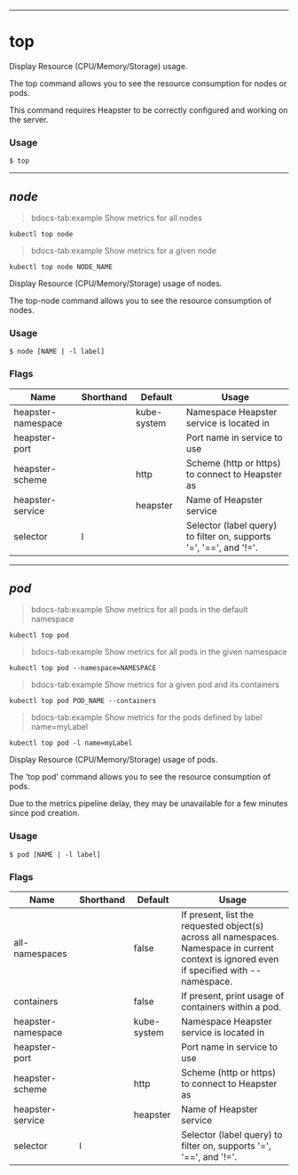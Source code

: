 ------------

# top



Display Resource (CPU/Memory/Storage) usage. 

The top command allows you to see the resource consumption for nodes or pods. 

This command requires Heapster to be correctly configured and working on the server.

### Usage

`$ top`



------------

## <em>node</em>

>bdocs-tab:example Show metrics for all nodes

```bdocs-tab:example_shell
kubectl top node
```

>bdocs-tab:example Show metrics for a given node

```bdocs-tab:example_shell
kubectl top node NODE_NAME
```


Display Resource (CPU/Memory/Storage) usage of nodes. 

The top-node command allows you to see the resource consumption of nodes.

### Usage

`$ node [NAME | -l label]`



### Flags

Name | Shorthand | Default | Usage
---- | --------- | ------- | ----- 
heapster-namespace |  | kube-system | Namespace Heapster service is located in 
heapster-port |  |  | Port name in service to use 
heapster-scheme |  | http | Scheme (http or https) to connect to Heapster as 
heapster-service |  | heapster | Name of Heapster service 
selector | l |  | Selector (label query) to filter on, supports '=', '==', and '!='. 



------------

## <em>pod</em>

>bdocs-tab:example Show metrics for all pods in the default namespace

```bdocs-tab:example_shell
kubectl top pod
```

>bdocs-tab:example Show metrics for all pods in the given namespace

```bdocs-tab:example_shell
kubectl top pod --namespace=NAMESPACE
```

>bdocs-tab:example Show metrics for a given pod and its containers

```bdocs-tab:example_shell
kubectl top pod POD_NAME --containers
```

>bdocs-tab:example Show metrics for the pods defined by label name=myLabel

```bdocs-tab:example_shell
kubectl top pod -l name=myLabel
```


Display Resource (CPU/Memory/Storage) usage of pods. 

The 'top pod' command allows you to see the resource consumption of pods. 

Due to the metrics pipeline delay, they may be unavailable for a few minutes since pod creation.

### Usage

`$ pod [NAME | -l label]`



### Flags

Name | Shorthand | Default | Usage
---- | --------- | ------- | ----- 
all-namespaces |  | false | If present, list the requested object(s) across all namespaces. Namespace in current context is ignored even if specified with --namespace. 
containers |  | false | If present, print usage of containers within a pod. 
heapster-namespace |  | kube-system | Namespace Heapster service is located in 
heapster-port |  |  | Port name in service to use 
heapster-scheme |  | http | Scheme (http or https) to connect to Heapster as 
heapster-service |  | heapster | Name of Heapster service 
selector | l |  | Selector (label query) to filter on, supports '=', '==', and '!='. 



